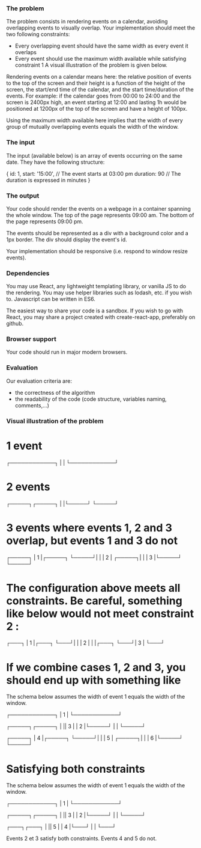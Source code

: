 ### The problem
The problem consists in rendering events on a calendar, avoiding overlapping events to visually overlap. Your implementation should meet the two following constraints:

- Every overlapping event should have the same width as every event it overlaps
- Every event should use the maximum width available while satisfying constraint 1
A visual illustration of the problem is given below.

Rendering events on a calendar means here: the relative position of events to the top of the screen and their height is a function of the height of the screen, the start/end time of the calendar, and the start time/duration of the events. For example: if the calendar goes from 00:00 to 24:00 and the screen is 2400px high, an event starting at 12:00 and lasting 1h would be positioned at 1200px of the top of the screen and have a height of 100px.

Using the maximum width available here implies that the width of every group of mutually overlapping events equals the width of the window.

### The input
The input (available below) is an array of events occurring on the same date. They have the following structure:

{
  id: 1,
  start: '15:00', // The event starts at 03:00 pm
  duration: 90 // The duration is expressed in minutes
}

### The output
Your code should render the events on a webpage in a container spanning the whole window. The top of the page represents 09:00 am. The bottom of the page represents 09:00 pm.

The events should be represented as a div with a background color and a 1px border. The div should display the event's id.

Your implementation should be responsive (i.e. respond to window resize events).

### Dependencies
You may use React, any lightweight templating library, or vanilla JS to do the rendering. You may use helper libraries such as lodash, etc. if you wish to. Javascript can be written in ES6.

The easiest way to share your code is a sandbox. If you wish to go with React, you may share a project created with create-react-app, preferably on github.

### Browser support
Your code should run in major modern browsers.

### Evaluation
Our evaluation criteria are:

- the correctness of the algorithm
- the readability of the code (code structure, variables naming, comments,…)

### Visual illustration of the problem

# 1 event

┌────────────┐
|            |
└────────────┘

# 2 events

┌─────┐┌─────┐
|     |└─────┘
└─────┘

# 3 events where events 1, 2 and 3 overlap, but events 1 and 3 do not

┌─────┐
|  1  |┌─────┐
└─────┘|     |
       |  2  |
┌─────┐|     |
|  3  |└─────┘
└─────┘

# The configuration above meets all constraints. Be careful, something like below would not meet constraint 2 :

┌───┐
| 1 |┌───┐
└───┘|   |
     | 2 |
     |   |┌───┐
     └───┘| 3 |
          └───┘

# If we combine cases 1, 2 and 3, you should end up with something like

The schema below assumes the width of event 1 equals the width of the window.

┌────────────┐
|     1      |
└────────────┘

┌─────┐┌─────┐
|     ||  3  |
|  2  |└─────┘
|     |
└─────┘

┌─────┐
|  4  |┌─────┐
└─────┘|     |
       |  5  |
┌─────┐|     |
|  6  |└─────┘
└─────┘

# Satisfying both constraints

The schema below assumes the width of event 1 equals the width of the window.

┌────────────┐
|     1      |
└────────────┘

┌─────┐┌─────┐
|     ||  3  |
|  2  |└─────┘
|     |
└─────┘

┌───┐┌───┐
|   || 5 |
| 4 |└───┘
|   |
└───┘

Events 2 et 3 satisfy both constraints. Events 4 and 5 do not.